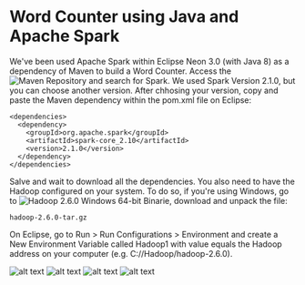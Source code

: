 # Word Counter using Java and Apache Spark

We've been used Apache Spark within Eclipse Neon 3.0 (with Java 8) as a dependency of Maven to build a Word Counter. Access the ![Maven Repository](https://mvnrepository.com/) and search for Spark. We used Spark Version 2.1.0, but you can choose another version. After chhosing your version, copy and paste the Maven dependency within the pom.xml file on Eclipse:

```
<dependencies>
  <dependency>
    <groupId>org.apache.spark</groupId>
    <artifactId>spark-core_2.10</artifactId>
    <version>2.1.0</version>
  </dependency>
</dependencies>
```

Salve and wait to download all the dependencies. You also need to have the Hadoop configured on your system. To do so, if you're using Windows, go to ![Hadoop 2.6.0 Windows 64-bit Binarie](https://www.barik.net/archive/2015/01/19/172716), download and unpack the file:

```
hadoop-2.6.0-tar.gz
```

On Eclipse, go to Run > Run Configurations > Environment and create a New Environment Variable called Hadoop1 with value equals the Hadoop address on your computer (e.g. C://Hadoop/hadoop-2.6.0).


![alt text](https://raw.githubusercontent.com/heitorb/Word_Counter_using_Java_and_Spark/master/java.jpg) ![alt text](https://raw.githubusercontent.com/heitorb/Word_Counter_using_Java_and_Spark/master/spark.png) ![alt text](https://raw.githubusercontent.com/heitorb/Word_Counter_using_Java_and_Spark/master/hadoop.jpg) ![alt text](https://raw.githubusercontent.com/heitorb/Word_Counter_using_Java_and_Spark/master/maven.jpg)
